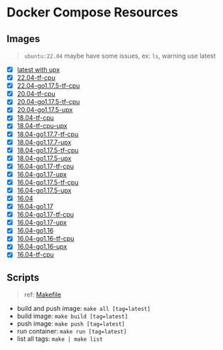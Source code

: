 # Docker Compose Resources

## Images

>`ubuntu:22.04` maybe have some issues, ex: `ls`, warning use latest

- [x] [latest with upx](./latest/Dockerfile)
- [x] [22.04-tf-cpu](./22.04-tf-cpu/Dockerfile)
- [x] [22.04-go1.17.5-tf-cpu](./22.04-go1.17.5-tf-cpu/Dockerfile)
- [x] [20.04-tf-cpu](./20.04-tf-cpu/Dockerfile)
- [x] [20.04-go1.17.5-tf-cpu](./20.04-go1.17.5-tf-cpu/Dockerfile)
- [x] [20.04-go1.17.5-upx](./20.04-go1.17.5-upx/Dockerfile)
- [x] [18.04-tf-cpu](./18.04-tf-cpu/Dockerfile)
- [x] [18.04-tf-cpu-upx](./18.04-tf-cpu-upx/Dockerfile)
- [x] [18.04-go1.17.7-tf-cpu](./18.04-go1.17.7-tf-cpu/Dockerfile)
- [x] [18.04-go1.17.7-upx](./18.04-go1.17.7-upx/Dockerfile)
- [x] [18.04-go1.17.5-tf-cpu](./18.04-go1.17.5-tf-cpu/Dockerfile)
- [x] [18.04-go1.17.5-upx](./18.04-go1.17.5-upx/Dockerfile)
- [x] [16.04-go1.17-tf-cpu](./16.04-go1.17-tf-cpu/Dockerfile)
- [x] [16.04-go1.17-upx](./16.04-go1.17-upx/Dockerfile)
- [x] [16.04-go1.17.5-tf-cpu](./16.04-go1.17.5-tf-cpu/Dockerfile)
- [x] [16.04-go1.17.5-upx](./16.04-go1.17.5-upx/Dockerfile)
- [x] [16.04](./16.04/Dockerfile)
- [x] [16.04-go1.17](./16.04-go1.17/Dockerfile)
- [x] [16.04-go1.17-tf-cpu](./16.04-go1.17-tf-cpu/Dockerfile)
- [x] [16.04-go1.17-upx](./16.04-go1.17-upx/Dockerfile)
- [x] [16.04-go1.16](./16.04-go1.16/Dockerfile)
- [x] [16.04-go1.16-tf-cpu](./16.04-go1.16-tf-cpu/Dockerfile)
- [x] [16.04-go1.16-upx](./16.04-go1.16-upx/Dockerfile)
- [x] [16.04-tf-cpu](./16.04-tf-cpu/Dockerfile)

## Scripts

>ref: [Makefile](./Makefile)

- build and push image: `make all [tag=latest]`
- build image: `make build [tag=latest]`
- push image: `make push [tag=latest]`
- run container: `make run [tag=latest]`
- list all tags: `make | make list`
